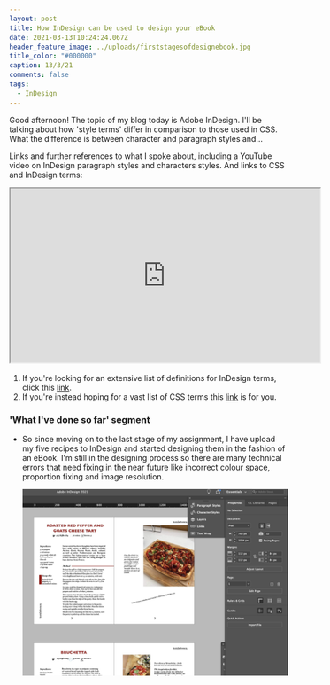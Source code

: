 ```yaml
---
layout: post
title: How InDesign can be used to design your eBook
date: 2021-03-13T10:24:24.067Z
header_feature_image: ../uploads/firststagesofdesignebook.jpg
title_color: "#000000"
caption: 13/3/21
comments: false
tags:
  - InDesign
---
```

Good afternoon! The topic of my blog today is Adobe InDesign. I'll be talking about how 'style terms' differ in comparison to those used in CSS. What the difference is between character and paragraph styles and...









Links and further references to what I spoke about, including a YouTube video on InDesign paragraph styles and characters styles. And links to CSS and InDesign terms:

<div class="video-box"><iframe width="560" height="315" src="https://www.youtube.com/embed/pG9JkAPLgs8?rel=0" allow="accelerometer; autoplay; encrypted-media; gyroscope; picture-in-picture" allowfullscreen></iframe></div>

1. If you're looking for an extensive list of definitions for InDesign terms, click this [link](https://www.paperandoats.com/blog-native/31-adobe-indesign-terms-defined). 
2. If you're instead hoping for a vast list of CSS terms this [link](https://www.impressivewebs.com/css-terms-definitions/) is for you.

### 'What I've done so far' segment

* So since moving on to the last stage of my assignment, I have upload my five recipes to InDesign and started designing them in the fashion of an eBook. I'm still in the designing process so there are many technical errors that need fixing in the near future like incorrect colour space, proportion fixing and image resolution.  

  ![Screenshot of the first draft of my eBook design](../uploads/firststagesofdesignebook.jpg "Screenshot of the first draft of my eBook design")